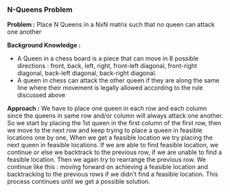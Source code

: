 ### N-Queens Problem

**Problem :** Place N Queens in a NxN matrix such that no queen can attack one another

**Background Knowledge :** 
- A Queen in a chess board is a piece that can move in 8 possible directions : front, back, left, right, front-left diagonal, front-right diagonal, back-left diagonal, back-right diagonal.
- A queen in chess can attack the other queen if they are along the same line where their movement is legally allowed according to the rule discussed above

**Approach :** We have to place one queen in each row and each column since the queens in same row and/or column will always attack one another. So we start by placing the 1st queen in the first column of the first row, then we move to the next row and keep trying to place a queen in feasible locations one by one, When we get a feasible location we try placing the next queen in feasible locations. If we are able to find feasible location, we continue or else we backtrack to the previous row, if we are unable to find a feasible location. Then we again try to rearrange the previous row. We continue like this : moving forward on achieving a feasible location and backtracking to the previous rows if we didn't find a feasible location. This process continues until we get a possible solution.
